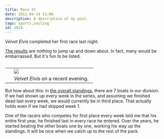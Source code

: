 ```yaml
---
title: Race #1
date: 2011-04-14 11:06
description: A description of my post.
tags: sports,sailing
id: 1014
---
```

<i>Velvet Elvis</i> completed her first race last night.

<a href="http://www.tammanyyachtclub.org/2011/Wed_Night_Spring1_2010/proof5.html" target="_blank">The results</a> are nothing to jump up and down about.  In fact, many would be embarrassed.  But it's fun to be listed.

<table cellpadding="2" align="right"><tr><td width="5" rowspan="2"><spacer type="block" width="5" height="1"></td><td width="250" ><img src="/img/ve_2011_1.jpg"></td></tr><tr><td class="caption" width="250"><i>Velvet Elvis</i> on a recent evening.</td></tr></table>

But how about this:  in <a href="http://www.tammanyyachtclub.org/2011/Wed_Night_Spring1_2010/Wed_Night_Spring1_2010.html" target="_blank">the overall standings</a>, there are 7 boats in our division.  If we had shown up every week in the series, and assuming we finished dead last every week, we would currently be in third place.  That actually holds even if we had skipped week 1.

One of the racers who competes for first place every week told me that his entire first year, he finished last in every race he entered.  Over the years, he started beating the other boats one by one, working his way up the standings.  It will be nice when we catch up to the rest of the pack.